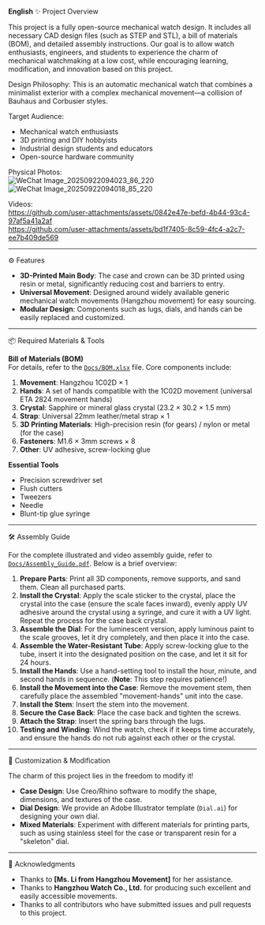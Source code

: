 **English** 
✨ Project Overview  

This project is a fully open-source mechanical watch design. It includes all necessary CAD design files (such as STEP and STL), a bill of materials (BOM), and detailed assembly instructions. Our goal is to allow watch enthusiasts, engineers, and students to experience the charm of mechanical watchmaking at a low cost, while encouraging learning, modification, and innovation based on this project.  

Design Philosophy: This is an automatic mechanical watch that combines a minimalist exterior with a complex mechanical movement—a collision of Bauhaus and Corbusier styles.  

Target Audience:  
- Mechanical watch enthusiasts  
- 3D printing and DIY hobbyists  
- Industrial design students and educators  
- Open-source hardware community  

Physical Photos:  
![WeChat Image_20250922094023_86_220](https://github.com/user-attachments/assets/f9c96999-209d-482f-b6b5-82e3ea8871c0)  
![WeChat Image_20250922094018_85_220](https://github.com/user-attachments/assets/81f11e13-87d0-4bea-976f-bdde620426ed)  

Videos:  
https://github.com/user-attachments/assets/0842e47e-befd-4b44-93c4-97af5a41a2af  
https://github.com/user-attachments/assets/bd1f7405-8c59-4fc4-a2c7-ee7b409de569  

---

⚙️ Features  

- **3D-Printed Main Body**: The case and crown can be 3D printed using resin or metal, significantly reducing cost and barriers to entry.  
- **Universal Movement**: Designed around widely available generic mechanical watch movements (Hangzhou movement) for easy sourcing.  
- **Modular Design**: Components such as lugs, dials, and hands can be easily replaced and customized.  

---

📦 Required Materials & Tools  

**Bill of Materials (BOM)**  
For details, refer to the [`Docs/BOM.xlsx`](Docs/BOM.xlsx) file. Core components include:  
1. **Movement**: Hangzhou 1C02D × 1  
2. **Hands**: A set of hands compatible with the 1C02D movement (universal ETA 2824 movement hands)  
3. **Crystal**: Sapphire or mineral glass crystal (23.2 × 30.2 × 1.5 mm)  
4. **Strap**: Universal 22mm leather/metal strap × 1  
5. **3D Printing Materials**: High-precision resin (for gears) / nylon or metal (for the case)  
6. **Fasteners**: M1.6 × 3mm screws × 8  
7. **Other**: UV adhesive, screw-locking glue  

**Essential Tools**  
- Precision screwdriver set  
- Flush cutters  
- Tweezers  
- Needle  
- Blunt-tip glue syringe  

---

🛠️ Assembly Guide  

For the complete illustrated and video assembly guide, refer to [`Docs/Assembly_Guide.pdf`](Docs/Assembly_Guide.pdf). Below is a brief overview:  

1. **Prepare Parts**: Print all 3D components, remove supports, and sand them. Clean all purchased parts.  
2. **Install the Crystal**: Apply the scale sticker to the crystal, place the crystal into the case (ensure the scale faces inward), evenly apply UV adhesive around the crystal using a syringe, and cure it with a UV light. Repeat the process for the case back crystal.  
3. **Assemble the Dial**: For the luminescent version, apply luminous paint to the scale grooves, let it dry completely, and then place it into the case.  
4. **Assemble the Water-Resistant Tube**: Apply screw-locking glue to the tube, insert it into the designated position on the case, and let it sit for 24 hours.  
5. **Install the Hands**: Use a hand-setting tool to install the hour, minute, and second hands in sequence. (**Note**: This step requires patience!)  
6. **Install the Movement into the Case**: Remove the movement stem, then carefully place the assembled "movement-hands" unit into the case.  
7. **Install the Stem**: Insert the stem into the movement.  
8. **Secure the Case Back**: Place the case back and tighten the screws.  
9. **Attach the Strap**: Insert the spring bars through the lugs.  
10. **Testing and Winding**: Wind the watch, check if it keeps time accurately, and ensure the hands do not rub against each other or the crystal.  

---

🎨 Customization & Modification  

The charm of this project lies in the freedom to modify it!  
- **Case Design**: Use Creo/Rhino software to modify the shape, dimensions, and textures of the case.  
- **Dial Design**: We provide an Adobe Illustrator template (`Dial.ai`) for designing your own dial.  
- **Mixed Materials**: Experiment with different materials for printing parts, such as using stainless steel for the case or transparent resin for a "skeleton" dial.  

---

🙏 Acknowledgments  

- Thanks to **[Ms. Li from Hangzhou Movement]** for her assistance.  
- Thanks to **Hangzhou Watch Co., Ltd.** for producing such excellent and easily accessible movements.  
- Thanks to all contributors who have submitted issues and pull requests to this project.
